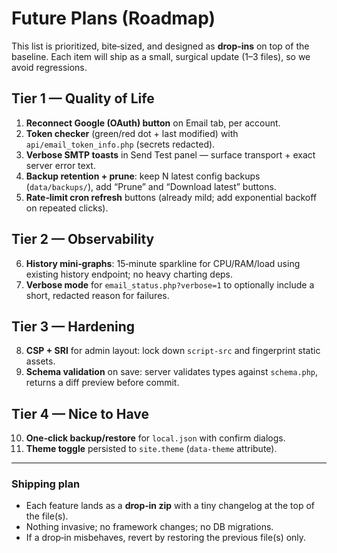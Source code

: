 # Future Plans (Roadmap)

This list is prioritized, bite‑sized, and designed as **drop‑ins** on top of the baseline. Each item will ship as a small, surgical update (1–3 files), so we avoid regressions.

## Tier 1 — Quality of Life
1. **Reconnect Google (OAuth) button** on Email tab, per account.
2. **Token checker** (green/red dot + last modified) with `api/email_token_info.php` (secrets redacted).
3. **Verbose SMTP toasts** in Send Test panel — surface transport + exact server error text.
4. **Backup retention + prune**: keep N latest config backups (`data/backups/`), add “Prune” and “Download latest” buttons.
5. **Rate‑limit cron refresh** buttons (already mild; add exponential backoff on repeated clicks).

## Tier 2 — Observability
6. **History mini‑graphs**: 15‑minute sparkline for CPU/RAM/load using existing history endpoint; no heavy charting deps.
7. **Verbose mode** for `email_status.php?verbose=1` to optionally include a short, redacted reason for failures.

## Tier 3 — Hardening
8. **CSP + SRI** for admin layout: lock down `script-src` and fingerprint static assets.
9. **Schema validation** on save: server validates types against `schema.php`, returns a diff preview before commit.

## Tier 4 — Nice to Have
10. **One‑click backup/restore** for `local.json` with confirm dialogs.
11. **Theme toggle** persisted to `site.theme` (`data-theme` attribute).

---

### Shipping plan

- Each feature lands as a **drop‑in zip** with a tiny changelog at the top of the file(s).
- Nothing invasive; no framework changes; no DB migrations.
- If a drop‑in misbehaves, revert by restoring the previous file(s) only.
